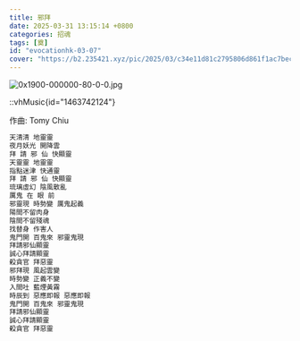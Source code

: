 ```yaml
---
title: 邪拜
date: 2025-03-31 13:15:14 +0800
categories: 招魂
tags: [奠]
id: "evocationhk-03-07"
cover: "https://b2.235421.xyz/pic/2025/03/c34e11d81c2795806d861f1ac7becf72.jpg"
---
```


![0x1900-000000-80-0-0.jpg](https://b2.235421.xyz/pic/2025/03/c34e11d81c2795806d861f1ac7becf72.jpg)

::vhMusic{id="1463742124"}
 
作曲: Tomy Chiu  

```txt
天清清 地靈靈
夜月妖光 開降雲
拜 請 邪 仙 快顯靈
天靈靈 地靈靈
指點迷津 快通靈
拜 請 邪 仙 快顯靈
琉璃虛幻 陰風散亂
厲鬼 在 眼 前
邪靈現 時勢變 厲鬼起義
陽間不留肉身
陰間不留殘魂
找替身 作害人
鬼門開 百鬼來 邪靈鬼現
拜請邪仙顯靈
誠心拜請顯靈
殺貪官 拜惡靈
邪拜現 風起雲變
時勢變 正義不變
入間吐 藍煙黃霧
時辰到 惡應即報 惡應即報
鬼門開 百鬼來 邪靈鬼現
拜請邪仙顯靈
誠心拜請顯靈
殺貪官 拜惡靈
```